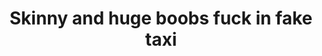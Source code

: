 ---
layout: post
title: Skinny and huge boobs fuck in fake taxi
duration: '06:39'
view: 186
rate: 2
video: 'https://flashservice.xvideos.com/embedframe/26529103'
priority: 0.9
changefreq: daily
---
